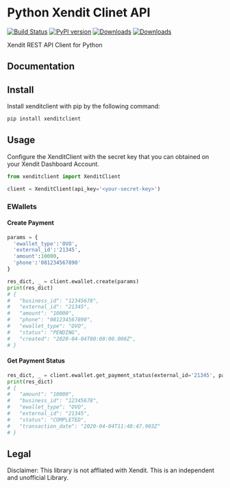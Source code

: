 # Python Xendit Clinet API

[![Build Status](https://travis-ci.com/dwisulfahnur/python-xendit-client.svg?branch=master)](https://travis-ci.com/dwisulfahnur/python-xendit-client)
[![PyPI version](https://badge.fury.io/py/xenditclient.svg)](https://badge.fury.io/py/xenditclient)
[![Downloads](https://pepy.tech/badge/xenditclient/month)](https://pepy.tech/project/xenditclient)
[![Downloads](https://pepy.tech/badge/xenditclient)](https://pepy.tech/project/xenditclient)

Xendit REST API Client for Python

## Documentation


## Install
Install xenditclient with pip by the following command:
```sh
pip install xenditclient
```

## Usage
Configure the XenditClient with the secret key that you can obtained on your Xendit Dashboard Account.
```python
from xenditclient import XenditClient

client = XenditClient(api_key='<your-secret-key>')
```

### EWallets
#### Create Payment

```python
params = {
  'ewallet_type':'OVO',
  'external_id':'21345',
  'amount':10000,
  'phone':'081234567890'
}

res_dict, _ = client.ewallet.create(params)
print(res_dict)
# {
#   "business_id": "12345678",
#   "external_id": "21345",
#   "amount": "10000",
#   "phone": "081234567890",
#   "ewallet_type": "OVO",
#   "status": "PENDING",
#   "created": "2020-04-04T00:00:00.000Z",
# }
```
#### Get Payment Status

```python
res_dict, _ = client.ewallet.get_payment_status(external_id='21345', payment_method='OVO')
print(res_dict)
# {
#   "amount": "10000",
#   "business_id": "12345678",
#   "ewallet_type": "OVO",
#   "external_id": "21345",
#   "status": "COMPLETED",
#   "transaction_date": "2020-04-04T11:48:47.903Z"
# }
```

## Legal 
Disclaimer: This library is not affliated with Xendit. This is an independent and unofficial Library.
